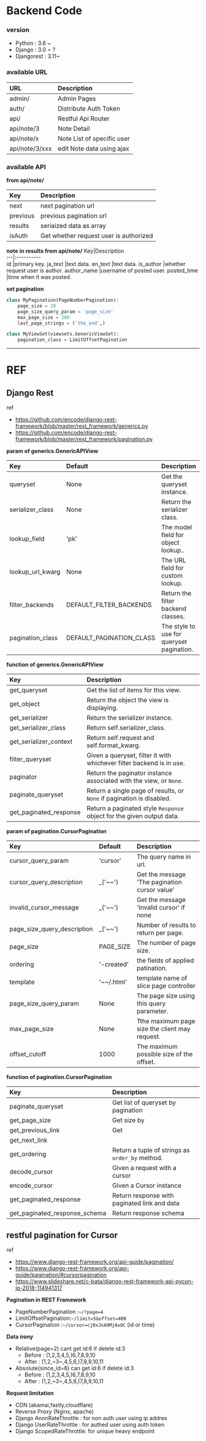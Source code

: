 # Backend Code

### version
- Python : 3.6 ~
- Django : 3.0 ~ ?
- Djangorest : 3.11~

### available URL

URL    |Description
:------|:-
admin/ |Admin Pages
auth/  |Distribute Auth Token
api/   |Restful Api Router
api/note/3 |Note Detail
api/note/x |Note List of specific user
api/note/3/xxx |edit Note data using ajax

### available API

__from api/note/__

Key|Description  
:--|:----------  
next    |next pagination url  
previous|previous pagination url  
results |seriaized data as array  
isAuth  |Get whether request user is authorized

__note in results from api/note/__
Key|Description  
:--|:----------  
id          |primary key.
ja_text     |text data.
en_text     |text data.
is_author   |whether request user is author.
author_name |username of posted user.
posted_time |time when it was posted.

__set pagination__

```python
class MyPagination(PageNumberPagination):
    page_size = 20
    page_size_query_param = 'page_size'
    max_page_size = 200
    last_page_strings = ('the_end',)

class MyViewSet(viewsets.GenericViewSet):
    pagination_class = LimitOffsetPagination
```

********************************************************************************
# REF
## Django Rest
ref
- https://github.com/encode/django-rest-framework/blob/master/rest_framework/generics.py
- https://github.com/encode/django-rest-framework/blob/master/rest_framework/pagination.py


__param of generics.GenericAPIView__

Key|Default|Description  
:--|:------|:----------  
queryset        |None |Get the queryset instance.  
serializer_class|None |Return the serializer class.  
lookup_field    |'pk' |The model field for object lookup..  
lookup_url_kwarg|None |The URL field for custom lookup.  
filter_backends |DEFAULT_FILTER_BACKENDS |Return the filter backend classes.  
pagination_class|DEFAULT_PAGINATION_CLASS|The style to use for queryset pagination.  

__function of generics.GenericAPIView__

Key|Description  
:--|:----------  
get_queryset          |Get the list of items for this view.  
get_object            |Return the object the view is displaying.  
get_serializer        |Return the serializer instance.  
get_serializer_class  |Return self.serializer_class.  
get_serializer_context|Return self.request and self.format_kwarg.  
filter_queryset       |Given a queryset, filter it with whichever filter backend is in use.  
paginator             |Return the paginator instance associated with the view, or `None`.  
paginate_queryset     |Return a single page of results, or `None` if pagination is disabled.  
get_paginated_response|Return a paginated style `Response` object for the given output data.  

__param of pagination.CursorPagination__

Key |Default |Description  
:---|:-------|:----------  
cursor_query_param         |'cursor'|The query name in url.  
cursor_query_description   |_('~~') |Get the message 'The pagination cursor value'
invalid_cursor_message     |_('~~') |Get the message 'Invalid cursor' if none  
page_size_query_description|_('~~') |Number of results to return per page.  
page_size|PAGE_SIZE |The number of page size.
ordering |'-created'|the fields of applied patination.  
template |'~~/.html'|template name of slice page controller  
page_size_query_param |None |The page size using this query parameter.  
max_page_size         |None |Tthe maximum page size the client may request.  
offset_cutoff         |1000 |The maximum possible size of the offset.  

__function of pagination.CursorPagination__

Key|Description  
:--|:----------  
paginate_queryset|Get list of queryset by pagination
get_page_size    |Get size by
get_previous_link|Get
get_next_link    |
get_ordering     |Return a tuple of strings as `order_by` method.
decode_cursor    |Given a request with a cursor
encode_cursor    |Given a Cursor instance
get_paginated_response       |Return response with paginated link and data
get_paginated_response_schema|Return response schema

## restful pagination for Cursor
ref
- https://www.django-rest-framework.org/api-guide/pagination/
- https://www.django-rest-framework.org/api-guide/pagination/#cursorpagination
- https://www.slideshare.net/c-bata/django-rest-framework-api-pycon-jp-2018-114941317

__Pagination in REST Framework__
- PageNumberPagination :`~/?page=4`
- LimitOffsetPagination:`~/limit=5&offset=400`
- CursorPagination     :`~/cursor=cj0xJnA9MjAxOC` (id or time)

__Data irony__
- Relative(page=2)  cant get id:6 if delete id:3
    - Before : (1,2,3,4,5,)6,7,8,9,10
    - After : (1,2,~3~,4,5,6,)7,8,9,10,11
- Absolute(since_id=6) can get id:6 if delete id:3
    - Before : (1,2,3,4,5,)6,7,8,9,10
    - After  : (1,2,~3~,4,5,6,)7,8,9,10,11

__Request limitation__
- CDN (akamai,fastly,cloudflare)
- Reverse Proxy (Nginx, apache)
- Django AnonRateThrottle  : for non auth user using ip addres
- Django UserRateThrottle  : for authed user   using auth token
- Django ScopedRateThrottle: for unique heavy endpoint
